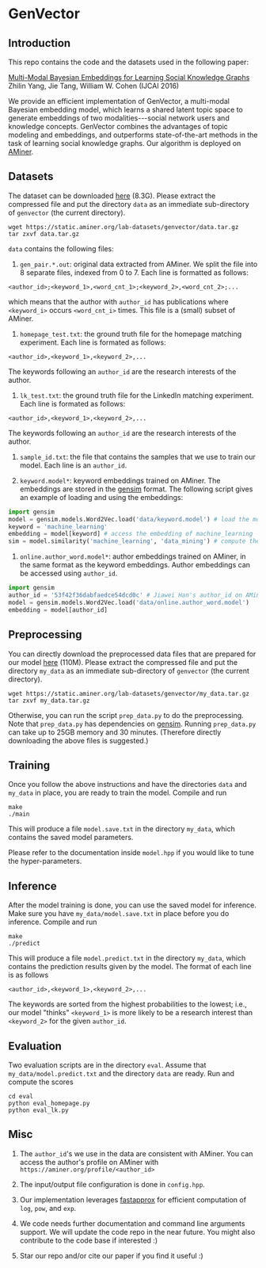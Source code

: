 # GenVector

## Introduction

This repo contains the code and the datasets used in the following paper:

[Multi-Modal Bayesian Embeddings for Learning Social Knowledge Graphs](https://arxiv.org/abs/1508.00715)
Zhilin Yang, Jie Tang, William W. Cohen (IJCAI 2016)

We provide an efficient implementation of GenVector, a multi-modal Bayesian embedding model, which learns a shared latent topic space to generate embeddings of
two modalities---social network users and knowledge concepts. GenVector combines the advantages of topic modeling and embeddings, and
outperforms state-of-the-art methods in the task of learning social knowledge graphs. Our algorithm is deployed on [AMiner](http://aminer.org/).

## Datasets

The dataset can be downloaded [here](https://static.aminer.org/lab-datasets/genvector/data.tar.gz) (8.3G). Please extract the compressed file and
put the directory `data` as an immediate sub-directory of `genvector` (the current directory).
```
wget https://static.aminer.org/lab-datasets/genvector/data.tar.gz
tar zxvf data.tar.gz
```

`data` contains the following files:

1. `gen_pair.*.out`: original data extracted from AMiner. We split the file into 8 separate files, indexed from 0 to 7. Each line is formatted 
as follows:

  ```
  <author_id>;<keyword_1>,<word_cnt_1>;<keyword_2>,<word_cnt_2>;...
  ```
  
  which means that the author with `author_id` has publications where `<keyword_i>` occurs `<word_cnt_i>` times. This file is a (small) subset
  of AMiner.

1. `homepage_test.txt`: the ground truth file for the homepage matching experiment. Each line is formated as follows:

  ```
  <author_id>,<keyword_1>,<keyword_2>,...
  ```

  The keywords following an `author_id` are the research interests of the author.
  
1. `lk_test.txt`: the ground truth file for the LinkedIn matching experiment. Each line is formated as follows:

  ```
  <author_id>,<keyword_1>,<keyword_2>,...
  ```
  
  The keywords following an `author_id` are the research interests of the author.
  
1. `sample_id.txt`: the file that contains the samples that we use to train our model. Each line is an `author_id`.

1. `keyword.model*`: keyword embeddings trained on AMiner. The embeddings are stored in the [gensim](http://radimrehurek.com/gensim/install.html) format. The following
script gives an example of loading and using the embeddings:
  ```python
  import gensim
  model = gensim.models.Word2Vec.load('data/keyword.model') # load the model
  keyword = 'machine_learning'
  embedding = model[keyword] # access the embedding of machine_learning
  sim = model.similarity('machine_learning', 'data_mining') # compute the similarity between data_mining and machine_learning
  ```

1. `online.author_word.model*`: author embeddings trained on AMiner, in the same format as the keyword embeddings. Author embeddings can be
accessed using `author_id`.
  ```python
  import gensim
  author_id = '53f42f36dabfaedce54dcd0c' # Jiawei Han's author_id on AMiner
  model = gensim.models.Word2Vec.load('data/online.author_word.model')
  embedding = model[author_id]
  ```

## Preprocessing

You can directly download the preprocessed data files that are prepared for our model [here](https://static.aminer.org/lab-datasets/genvector/my_data.tar.gz) (110M).
Please extract the compressed file and put the directory `my_data` as an immediate sub-directory of `genvector` (the current directory).
```
wget https://static.aminer.org/lab-datasets/genvector/my_data.tar.gz
tar zxvf my_data.tar.gz
```

Otherwise, you can run the script `prep_data.py` to do the preprocessing. Note that `prep_data.py` has dependencies on [gensim](http://radimrehurek.com/gensim/install.html).
Running `prep_data.py` can take up to 25GB memory and 30 minutes. (Therefore directly downloading the above files is suggested.)

## Training

Once you follow the above instructions and have the directories `data` and `my_data` in place, you are ready to train the model. Compile
and run
```
make
./main
```

This will produce a file `model.save.txt` in the directory `my_data`, which contains the saved model parameters.

Please refer to the documentation inside `model.hpp` if you would like to tune the hyper-parameters.

## Inference

After the model training is done, you can use the saved model for inference. Make sure you have `my_data/model.save.txt` in place before you do inference. Compile and run
```
make
./predict
```

This will produce a file `model.predict.txt` in the directory `my_data`, which contains the prediction results given by the model.
The format of each line is as follows
```
<author_id>,<keyword_1>,<keyword_2>,...
```

The keywords are sorted from the highest probabilities to the lowest; i.e., our model "thinks" `<keyword_1>` is more likely to be a research interest than `<keyword_2>`
for the given `author_id`.

## Evaluation

Two evaluation scripts are in the directory `eval`. Assume that `my_data/model.predict.txt` and the directory `data` are ready. Run and compute
the scores
```
cd eval
python eval_homepage.py
python eval_lk.py
```

## Misc

1. The `author_id`'s we use in the data are consistent with AMiner. You can access the author's profile on AMiner with
`https://aminer.org/profile/<author_id>`

1. The input/output file configuration is done in `config.hpp`.

1. Our implementation leverages [fastapprox](https://github.com/Nigh/fastapprox) for efficient computation of `log`, `pow`, and `exp`.

1. We code needs further documentation and command line arguments support. We will update the code repo in the near future. You might also
contribute to the code base if interested :)

1. Star our repo and/or cite our paper if you find it useful :)

